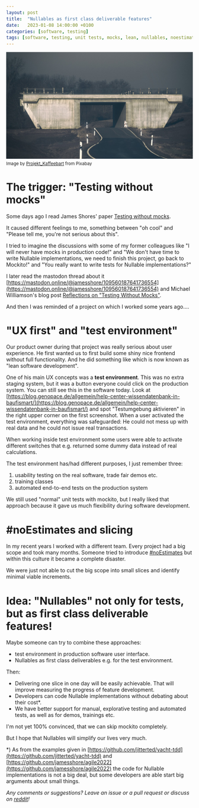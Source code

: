 ```yaml
---
layout: post
title:  "Nullables as first class deliverable features"
date:   2023-01-08 14:00:00 +0100
categories: [software, testing]
tags: [software, testing, unit tests, mocks, lean, nullables, noestimates]
---
```


![bridge at construction site](/assets/bridge-g0a6480546_1280.jpg)
<small>Image by <a href="https://pixabay.com/users/projekt_kaffeebart-5458960/">Projekt_Kaffeebart</a> from Pixabay</small>

# The trigger: "Testing without mocks"

Some days ago I read James Shores' paper [Testing without mocks](https://www.jamesshore.com/v2/projects/testing-without-mocks/testing-without-mocks).

It caused different feelings to me, something between "oh cool" and "Please tell me, you're not serious about this".

I tried to imagine the discussions with some of my former colleagues like "I will never have mocks in production code!" and "We don't have time to write Nullable implementations, we need to finish this project, go back to Mockito!" and "You really want to write tests for Nullable implementations?" 

I later read the mastodon thread about it [https://mastodon.online/@jamesshore/109560187641736554](https://mastodon.online/@jamesshore/109560187641736554)
and Michael Williamson's blog post [Reflections on "Testing Without Mocks"](https://mike.zwobble.org/2023/01/reflections-on-testing-without-mocks/).

And then I was reminded of a project on which I worked some years ago....

# "UX first" and "test environment"

Our product owner during that project was really serious about user experience. 
He first wanted us to first build some shiny nice frontend without full functionality.
And he did something like which is now known as "lean software development".

One of his main UX concepts was a **test environment**. This was no extra staging system, but it was a button everyone could click on the production system. 
You can still see this in the software today. 
Look at [https://blog.genopace.de/allgemein/help-center-wissendatenbank-in-baufismart/](https://blog.genopace.de/allgemein/help-center-wissendatenbank-in-baufismart/) and spot "Testumgebung aktivieren" in the right upper corner on the first screenshot.
When a user activated the test environment, everything was safeguarded: He could not mess up with real data and he could not issue real transactions. 

When working inside test environment some users were able to activate different switches that e.g. returned some dummy data instead of real calculations.

The test environment has/had different purposes, I just remember three:

1. usability testing on the real software, trade fair demos etc.
2. training classes
3. automated end-to-end tests on the production system

We still used "normal" unit tests with mockito, but I really liked that approach because it gave us much flexibility during software development.

# #noEstimates and slicing

In my recent years I worked with a different team. 
Every project had a big scope and took many months. 
Someone tried to introduce [#noEstimates](https://oikosofyseries.com/no-estimates-book-order) but within this culture it became a complete disaster.

We were just not able to cut the big scope into small slices and identify minimal viable increments. 
 
# Idea: "Nullables" not only for tests, but as first class deliverable features!

Maybe someone can try to combine these approaches:

* test environment in production software user interface.
* Nullables as first class deliverables e.g. for the test environment. 

Then: 
- Delivering one slice in one day will be easily achievable. That will improve measuring the progress of feature development.
- Developers can code Nullable implementations without debating about their cost*.
- We have better support for manual, explorative testing and automated tests, as well as for demos, trainings etc.

I'm not yet 100% convinced, that we can skip mockito completely. 

But I hope that Nullables will simplify our lives very much.


*) As from the examples given in [https://github.com/jitterted/yacht-tdd](https://github.com/jitterted/yacht-tdd) and [https://github.com/jamesshore/agile2022](https://github.com/jamesshore/agile2022) the code for Nullable implementations is not a big deal, but some developers are able start big arguments about small things. 


*Any comments or suggestions? Leave an issue or a pull request or discuss on [reddit](https://www.reddit.com/r/java/comments/106jhhb/testing_without_mocks_using_nullables_as_first/)!*